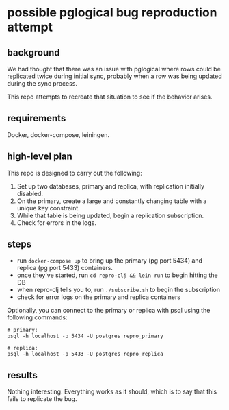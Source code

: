 # possible pglogical bug reproduction attempt

## background

We had thought that there was an issue with pglogical where rows could be replicated twice during initial sync, probably when a row was being updated during the sync process.

This repo attempts to recreate that situation to see if the behavior arises.

## requirements

Docker, docker-compose, leiningen.

## high-level plan

This repo is designed to carry out the following:
  1. Set up two databases, primary and replica, with replication initially disabled.
  2. On the primary, create a large and constantly changing table with a unique key constraint.
  3. While that table is being updated, begin a replication subscription.
  4. Check for errors in the logs.

## steps

* run `docker-compose up` to bring up the primary (pg port 5434) and replica (pg port 5433) containers.
* once they've started, run `cd repro-clj && lein run` to begin hitting the DB
* when repro-clj tells you to, run `./subscribe.sh` to begin the subscription
* check for error logs on the primary and replica containers

Optionally, you can connect to the primary or replica with psql using the following commands:

```
# primary:
psql -h localhost -p 5434 -U postgres repro_primary

# replica:
psql -h localhost -p 5433 -U postgres repro_replica
```

## results

Nothing interesting. Everything works as it should, which is to say that this fails to replicate the bug.
